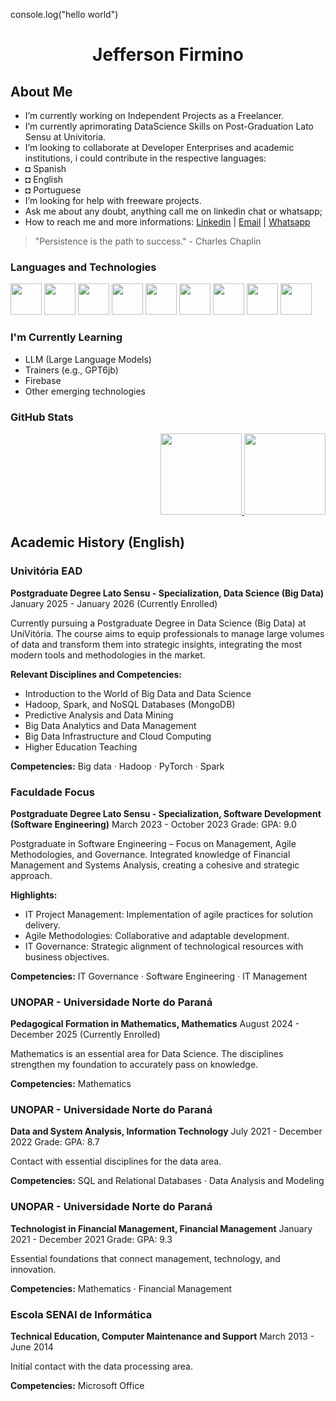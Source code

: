 console.log("hello world") 

<div align="center">
  <h1>Jefferson Firmino</h1>
</div>

## About Me

-  I’m currently working on Independent Projects as a Freelancer.
-  I’m currently aprimorating DataScience Skills on Post-Graduation Lato Sensu at Univitoria.
-  I’m looking to collaborate at Developer Enterprises and academic institutions, i could contribute in the respective languages:
  - ◘ Spanish
  - ◘ English
  - ◘ Portuguese
-  I’m looking for help with freeware projects.
-  Ask me about any doubt, anything call me on linkedin chat or whatsapp;
-  How to reach me and more informations: [Linkedin](https://www.linkedin.com/in/professorjefferson) | [Email](mailto:jeffersonfir@gmail.com) | [Whatsapp](https://api.whatsapp.com/send?phone=83996258911&text=Whatsapp)

> "Persistence is the path to success." - Charles Chaplin

### Languages and Technologies

<img src="https://cdn.jsdelivr.net/gh/devicons/devicon/icons/html5/html5-original-wordmark.svg" width="50px" height ="50px" /> <img src="https://cdn.jsdelivr.net/gh/devicons/devicon/icons/css3/css3-original-wordmark.svg" width="50px" height ="50px" /> <img src="https://cdn.jsdelivr.net/gh/devicons/devicon/icons/javascript/javascript-original.svg" width="50px" height ="50px" />
<img src="https://cdn.jsdelivr.net/gh/devicons/devicon/icons/git/git-original-wordmark.svg" width="50px" height ="50px" /> <img src="https://cdn.jsdelivr.net/gh/devicons/devicon/icons/mysql/mysql-original-wordmark.svg" width="50px" height ="50px"/>
<img src="https://cdn.jsdelivr.net/gh/devicons/devicon/icons/python/python-original-wordmark.svg" width="50px" height ="50px" /> <img src="https://cdn.jsdelivr.net/gh/devicons/devicon/icons/bootstrap/bootstrap-plain-wordmark.svg" width="50px" height ="50px" /> <img src="https://cdn.jsdelivr.net/gh/devicons/devicon/icons/java/java-original-wordmark.svg" width="50px" height ="50px" /> <img src="https://cdn.jsdelivr.net/gh/devicons/devicon/icons/react/react-original-wordmark.svg" width="50px" height ="50px"/>

### I'm Currently Learning

- LLM (Large Language Models)
- Trainers (e.g., GPT6jb)
- Firebase
- Other emerging technologies

### GitHub Stats

<div align="right">
  <a href="https://github.com/jeffersonfirmino">
    <img height="130em" src="https://github-readme-stats.vercel.app/api/top-langs/?username=jeffersonfirmino&layout=compact&langs_count=7&theme=dracula"/>
    <img height="130em" src="https://github-readme-stats.vercel.app/api?username=jeffersonfirmino&show_icons=true&theme=dracula&include_all_commits=true&count_private=true"/>
  </a>
</div>

## Academic History (English)

### Univitória EAD
**Postgraduate Degree Lato Sensu - Specialization, Data Science (Big Data)**
January 2025 - January 2026 (Currently Enrolled)

Currently pursuing a Postgraduate Degree in Data Science (Big Data) at UniVitória. The course aims to equip professionals to manage large volumes of data and transform them into strategic insights, integrating the most modern tools and methodologies in the market.

**Relevant Disciplines and Competencies:**

- Introduction to the World of Big Data and Data Science
- Hadoop, Spark, and NoSQL Databases (MongoDB)
- Predictive Analysis and Data Mining
- Big Data Analytics and Data Management
- Big Data Infrastructure and Cloud Computing
- Higher Education Teaching

**Competencies:** Big data · Hadoop · PyTorch · Spark

### Faculdade Focus
**Postgraduate Degree Lato Sensu - Specialization, Software Development (Software Engineering)**
March 2023 - October 2023
Grade: GPA: 9.0

Postgraduate in Software Engineering – Focus on Management, Agile Methodologies, and Governance. Integrated knowledge of Financial Management and Systems Analysis, creating a cohesive and strategic approach.

**Highlights:**

- IT Project Management: Implementation of agile practices for solution delivery.
- Agile Methodologies: Collaborative and adaptable development.
- IT Governance: Strategic alignment of technological resources with business objectives.

**Competencies:** IT Governance · Software Engineering · IT Management

### UNOPAR - Universidade Norte do Paraná
**Pedagogical Formation in Mathematics, Mathematics**
August 2024 - December 2025 (Currently Enrolled)

Mathematics is an essential area for Data Science. The disciplines strengthen my foundation to accurately pass on knowledge.

**Competencies:** Mathematics

### UNOPAR - Universidade Norte do Paraná
**Data and System Analysis, Information Technology**
July 2021 - December 2022
Grade: GPA: 8.7

Contact with essential disciplines for the data area.

**Competencies:** SQL and Relational Databases · Data Analysis and Modeling

### UNOPAR - Universidade Norte do Paraná
**Technologist in Financial Management, Financial Management**
January 2021 - December 2021
Grade: GPA: 9.3

Essential foundations that connect management, technology, and innovation.

**Competencies:** Mathematics · Financial Management

### Escola SENAI de Informática
**Technical Education, Computer Maintenance and Support**
March 2013 - June 2014

Initial contact with the data processing area.

**Competencies:** Microsoft Office